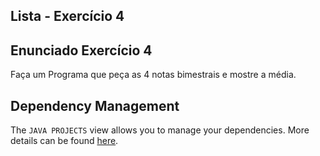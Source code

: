 ## Lista - Exercício 4

## Enunciado Exercício 4

Faça um Programa que peça as 4 notas bimestrais e mostre a média.

## Dependency Management

The `JAVA PROJECTS` view allows you to manage your dependencies. More details can be found [here](https://github.com/microsoft/vscode-java-dependency#manage-dependencies).
